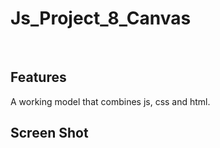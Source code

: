 # Js_Project_8_Canvas


<p align="center"> 

<br> 
  
  Features 
  ------------ 

  A working model that combines js, css and html.

  
  Screen Shot 
  ------------

